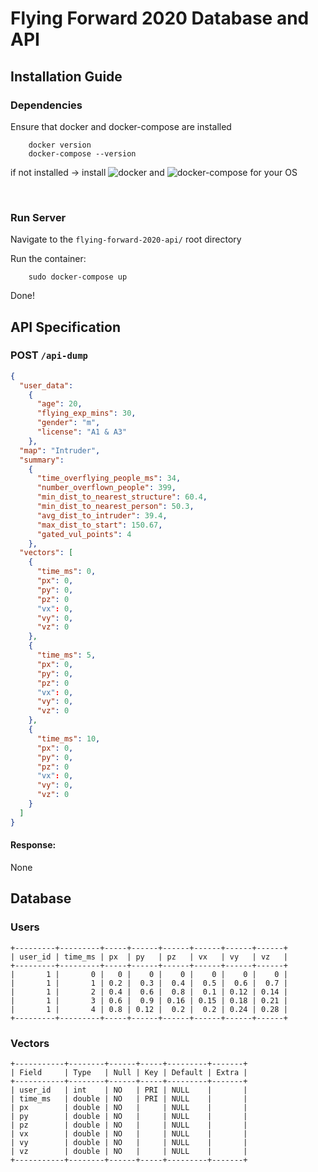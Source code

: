 # Flying Forward 2020 Database and API

## Installation Guide

### Dependencies
Ensure that docker and docker-compose are installed

        docker version
        docker-compose --version
        
if not installed -> install ![docker](https://docs.docker.com/get-docker/) and ![docker-compose](https://docs.docker.com/compose/install/) for your OS

<br/>

### Run Server
Navigate to the `flying-forward-2020-api/` root directory
        
Run the container:
        
        sudo docker-compose up

Done!

## API Specification 

### POST `/api-dump` 
```json
{
  "user_data":
    {
      "age": 20,
      "flying_exp_mins": 30,
      "gender": "m",
      "license": "A1 & A3" 
    },
  "map": "Intruder",
  "summary": 
    {
      "time_overflying_people_ms": 34,
      "number_overflown_people": 399,
      "min_dist_to_nearest_structure": 60.4,
      "min_dist_to_nearest_person": 50.3,
      "avg_dist_to_intruder": 39.4,
      "max_dist_to_start": 150.67,
      "gated_vul_points": 4
    },
  "vectors": [
    {
      "time_ms": 0,
      "px": 0,
      "py": 0,
      "pz": 0
      "vx": 0,
      "vy": 0,
      "vz": 0
    },
    {
      "time_ms": 5,
      "px": 0,
      "py": 0,
      "pz": 0
      "vx": 0,
      "vy": 0,
      "vz": 0
    },
    {
      "time_ms": 10,
      "px": 0,
      "py": 0,
      "pz": 0
      "vx": 0,
      "vy": 0,
      "vz": 0
    }
  ]
}
```

#### Response:
None

## Database
### Users
```
+---------+---------+-----+------+------+------+------+------+
| user_id | time_ms | px  | py   | pz   | vx   | vy   | vz   |
+---------+---------+-----+------+------+------+------+------+
|       1 |       0 |   0 |    0 |    0 |    0 |    0 |    0 |
|       1 |       1 | 0.2 |  0.3 |  0.4 |  0.5 |  0.6 |  0.7 |
|       1 |       2 | 0.4 |  0.6 |  0.8 |  0.1 | 0.12 | 0.14 |
|       1 |       3 | 0.6 |  0.9 | 0.16 | 0.15 | 0.18 | 0.21 |
|       1 |       4 | 0.8 | 0.12 |  0.2 |  0.2 | 0.24 | 0.28 |
+---------+---------+-----+------+------+------+------+------+
```
### Vectors
```
+-----------+--------+------+-----+---------+-------+
| Field     | Type   | Null | Key | Default | Extra |
+-----------+--------+------+-----+---------+-------+
| user_id   | int    | NO   | PRI | NULL    |       |
| time_ms   | double | NO   | PRI | NULL    |       |
| px        | double | NO   |     | NULL    |       |
| py        | double | NO   |     | NULL    |       |
| pz        | double | NO   |     | NULL    |       |
| vx        | double | NO   |     | NULL    |       |
| vy        | double | NO   |     | NULL    |       |
| vz        | double | NO   |     | NULL    |       |
+-----------+--------+------+-----+---------+-------+
```
